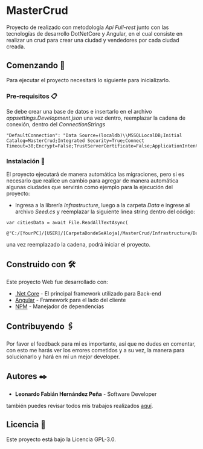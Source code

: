 # MasterCrud
Proyecto de realizado con metodología _Api Full-rest_ junto con las tecnologías de desarrollo DotNetCore y Angular, en el cual consiste en realizar un crud para crear una ciudad y vendedores por cada ciudad creada.

## Comenzando 🚀
Para ejecutar el proyecto necesitará lo siguiente para inicializarlo.

### Pre-requisitos 📋

Se debe crear una base de datos e insertarlo en el archivo _appsettings.Development.json_ una vez dentro, reemplazar la cadena de conexión, dentro del _ConnectionStrings_

```
"DefaultConnection": "Data Source=(localdb)\\MSSQLLocalDB;Initial Catalog=MasterCrud;Integrated Security=True;Connect Timeout=30;Encrypt=False;TrustServerCertificate=False;ApplicationIntent=ReadWrite;MultiSubnetFailover=False"
```

### Instalación 🔧

El proyecto ejecutará de manera automática las migraciones, pero si es necesario que realice un cambio para agregar de manera automática algunas ciudades que servirán como ejemplo para la ejecución del proyecto:

* Ingresa a la librería _Infrastructure_, luego a la carpeta _Data_ e ingrese al archivo _Seed.cs_ y reemplazar la siguiente línea string dentro del código:

```
var citiesData = await File.ReadAllTextAsync(
                            @"C:/[YourPC]/[USER]/[CarpetaDondeSeAloja]/MasterCrud/Infrastructure/Data/File/cities.json");
```

una vez reemplazado la cadena, podrá iniciar el proyecto.

## Construido con 🛠️

Este proyecto Web fue desarrollado con:

* [.Net Core](https://dotnet.microsoft.com/) - El principal framework utilizado para Back-end
* [Angular](https://angular.io/) - Framework para el lado del cliente
* [NPM](https://www.npmjs.com/) - Manejador de dependencias

## Contribuyendo 🖇️
Por favor el feedback para mí es importante, así que no dudes en comentar, con esto me harás ver los errores cometidos y a su vez, la manera para solucionarlo y hará en mí un mejor developer.

## Autores ✒️
* **Leonardo Fabián Hernández Peña** - Software Developer

también puedes revisar todos mis trabajos realizados [aquí](https://github.com/leo7962).

## Licencia 📄
Este proyecto está bajo la Licencia GPL-3.0.
